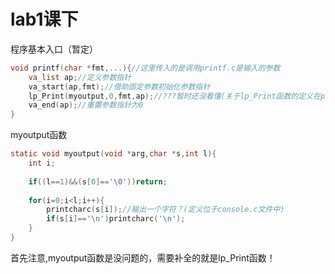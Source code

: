 # lab1课下

程序基本入口（暂定）

```c
void printf(char *fmt,...){//这里传入的是调用printf.c是输入的参数
    va_list ap;//定义参数指针
    va_start(ap,fmt);//借助固定参数初始化参数指针
    lp_Print(myoutput,0,fmt,ap);//???暂时还没看懂(关于lp_Print函数的定义在print.c文件中)
    va_end(ap);//重置参数指针为0
}
```

myoutput函数

```c
static void myoutput(void *arg,char *s,int l){
    int i;
    
    if((l==1)&&(s[0]=='\0'))return;
    
    for(i=0;i<l;i++){
        printcharc(s[i]);//输出一个字符？(定义位于console.c文件中)
        if(s[i]=='\n')printcharc('\n');
    }
}
```

首先注意,myoutput函数是没问题的，需要补全的就是lp_Print函数！

